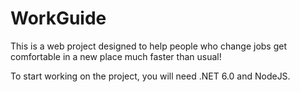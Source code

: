 # WorkGuide

This is a web project designed to help people who change jobs get comfortable in a new place much faster than usual!

To start working on the project, you will need .NET 6.0 and NodeJS.
